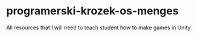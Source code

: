 # programerski-krozek-os-menges
All resources that I will need to teach student how to make games in Unity
